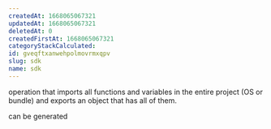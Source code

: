 ```yaml
---
createdAt: 1668065067321
updatedAt: 1668065067321
deletedAt: 0
createdFirstAt: 1668065067321
categoryStackCalculated: 
id: gveqftxanwehpolmovrmxqpv
slug: sdk
name: sdk
---
```


operation that imports all functions and variables in the entire project (OS or bundle) and exports an object that has all of them.

can be generated

